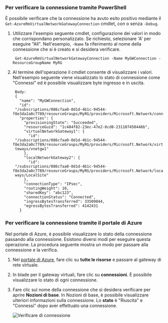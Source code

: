 ### <a name="to-verify-your-connection-by-using-powershell"></a>Per verificare la connessione tramite PowerShell

È possibile verificare che la connessione ha avuto esito positivo mediante il `Get-AzureRmVirtualNetworkGatewayConnection` cmdlet, con o senza `-Debug`. 

1. Utilizzare l'esempio seguente cmdlet, configurazione dei valori in modo che corrispondano personalizzato. Se richiesto, selezionare 'A' per eseguire "All". Nell'esempio, `-Name` fa riferimento al nome della connessione che si è creato e si desidera verificare.

        Get-AzureRmVirtualNetworkGatewayConnection -Name MyGWConnection -ResourceGroupName MyRG

2. Al termine dell'operazione il cmdlet consente di visualizzare i valori. Nell'esempio seguente viene visualizzato lo stato di connessione come "Connessi" ed è possibile visualizzare byte ingresso e in uscita.

        Body:
        {
          "name": "MyGWConnection",
          "id":
        "/subscriptions/086cfaa0-0d1d-4b1c-94544-f8e3da2a0c7789/resourceGroups/MyRG/providers/Microsoft.Network/connections/MyGWConnection",
          "properties": {
            "provisioningState": "Succeeded",
            "resourceGuid": "1c484f82-23ec-47e2-8cd8-231107450446b",
            "virtualNetworkGateway1": {
              "id":
        "/subscriptions/086cfaa0-0d1d-4b1c-94544-f8e3da2a0c7789/resourceGroups/MyRG/providers/Microsoft.Network/virtualNetworkGa
        teways/vnetgw1"
            },
            "localNetworkGateway2": {
              "id":
        "/subscriptions/086cfaa0-0d1d-4b1c-94544-f8e3da2a0c7789/resourceGroups/MyRG/providers/Microsoft.Network/localNetworkGate
        ways/LocalSite"
            },
            "connectionType": "IPsec",
            "routingWeight": 10,
            "sharedKey": "abc123",
            "connectionStatus": "Connected",
            "ingressBytesTransferred": 33509044,
            "egressBytesTransferred": 4142431
          }

### <a name="to-verify-your-connection-by-using-the-azure-portal"></a>Per verificare la connessione tramite il portale di Azure

Nel portale di Azure, è possibile visualizzare lo stato della connessione passando alla connessione. Esistono diversi modi per eseguire questa operazione. La procedura seguente mostra un modo per passare alla connessione e la verifica.

1. Nel [portale di Azure](http://portal.azure.com), fare clic su **tutte le risorse** e passare al gateway di rete virtuale.
2. In blade per il gateway virtuali, fare clic su **connessioni**. È possibile visualizzare lo stato di ogni connessione.
3. Fare clic sul nome della connessione che si desidera verificare per aprire **Nozioni di base**. In Nozioni di base, è possibile visualizzare ulteriori informazioni sulla connessione. Lo **stato** è "Riuscita" e "Connessi" dopo aver effettuato una connessione.

    ![Verificare di connessione](./media/vpn-gateway-verify-connection-rm-include/connectionsucceeded.png)